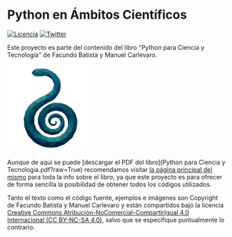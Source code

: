# Python en Ámbitos Científicos

[![Licencia](https://img.shields.io/badge/License-CC%20BY%20NC%20SA%204.0-blue.svg)](https://creativecommons.org/licenses/by-nc-sa/4.0/deed.es) [![Twitter](https://img.shields.io/twitter/follow/libro_pyciencia.svg?style=social)](https://twitter.com/libro_pyciencia)

Este proyecto es parte del contenido del libro "Python para Ciencia y Tecnología" de Facundo Batista y Manuel Carlevaro.

<img src="logo.png" width="200">

Aunque de aquí se puede [descargar el PDF del libro](Python para Ciencia y Tecnología.pdf?raw=True) recomendamos visitar [la página principal del mismo](https://www.libropython.science/) para toda la info sobre el libro, ya que este proyecto es para ofrecer de forma sencilla la posibilidad de obtener todos los códigos utilizados.

Tanto el texto como el código fuente, ejemplos e imágenes son Copyright de Facundo Batista y Manuel Carlevaro y están compartidos bajo la licencia [Creative Commons Atribución-NoComercial-CompartirIgual 4.0 Internacional (CC BY-NC-SA 4.0)](https://creativecommons.org/licenses/by-nc-sa/4.0/deed.es), salvo que se especifique puntualmente lo contrario.
